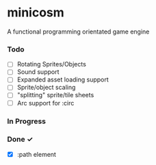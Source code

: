 # minicosm

A functional programming orientated game engine

### Todo

- [ ] Rotating Sprites/Objects  
- [ ] Sound support  
- [ ] Expanded asset loading support  
- [ ] Sprite/object scaling  
- [ ] "splitting" sprite/tile sheets  
- [ ] Arc support for :circ  

### In Progress


### Done ✓

- [x] :path element  

